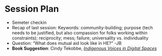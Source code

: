# Session Plan

- Semeter checkin
- Recap of last session: Keywords: community-building; purpose (tech needs to be justified, but also compassion for folks working within constraints); reciprocity; mess; failure; universality vs. individuality
- Question: “What does mutual aid look like in HE?” -JB
- **Book Suggestion**: Cindy Tekobbe, [*Indigenous Voices in Digital Spaces*](https://upcolorado.com/utah-state-university-press/item/6611-indigenous-voices-in-digital-spaces )
